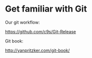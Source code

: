 Get familiar with Git
=====================

Our git workflow:

https://github.com/c9s/Git-Release

Git book:

http://yanpritzker.com/git-book/
